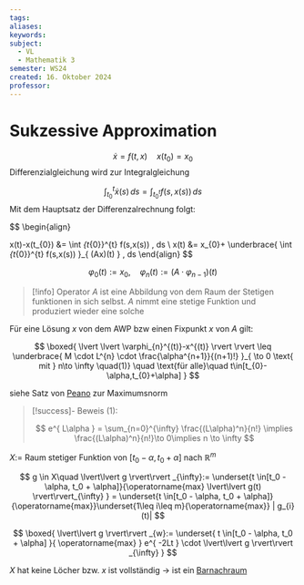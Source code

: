 ```yaml
---
tags: 
aliases: 
keywords: 
subject:
  - VL
  - Mathematik 3
semester: WS24
created: 16. Oktober 2024
professor:
---
```

 

# Sukzessive Approximation

$$
\dot{x} = f(t,x)\quad x(t_{0})=x_{0}
$$
Differenzialgleichung wird zur Integralgleichung

$$
\int _{t_{0}}^{t}\dot{x}(s) \, ds =\int_{t_{0}^{t}} f(s,x(s)) \, ds 
$$
Mit dem Hauptsatz der Differenzalrechnung folgt:

$$
\begin{align}

x(t)-x(t_{0}) &= \int _{t_{0}}^{t} f(s,x(s)) \, ds \\
x(t) &= x_{0}+ \underbrace{ \int _{t_{0}}^{t} f(s,x(s)) }_{ (Ax)(t) } \, ds
\end{align}
$$

$$
\varphi_{0}(t) := x_{0}, \quad\varphi_{n}(t):= (A\cdot\varphi_{n-1})(t)
$$

> [!info] Operator $A$ ist eine Abbildung von dem Raum der Stetigen funktionen in sich selbst.
> $A$ nimmt eine stetige Funktion und produziert wieder eine solche



Für eine Lösung $x$ von dem AWP bzw einen Fixpunkt $x$ von $A$ gilt:

$$
\boxed{ \lvert \lvert \varphi_{n}^{(t)}-x^{(t)}  \rvert  \rvert \leq \underbrace{ M \cdot L^{n} \cdot \frac{\alpha^{n+1}}{(n+1)!} }_{ \to 0 \text{ mit } n\to \infty \quad(1)} \quad \text{für alle}\quad t\in[t_{0}-\alpha,t_{0}+\alpha] }
$$

siehe Satz von [Peano](../Peano.md) zur Maximumsnorm


> [!success]- Beweis (1):
> 
> $$
> e^{ L\alpha } = \sum_{n=0}^{\infty} \frac{(L\alpha)^n}{n!} \implies \frac{(L\alpha)^n}{n!}\to 0\implies n \to \infty
> $$

$X:=$ Raum stetiger Funktion von $[t_{0}-\alpha, t_{0}+\alpha]$ nach $\mathbb{R}^m$

$$
g \in X\quad \lvert\lvert g \rvert\rvert _{\infty}:= \underset{t \in[t_0 - \alpha, t_0 + \alpha]}{\operatorname{max} \lvert\lvert g(t) \rvert\rvert_{\infty} } = \underset{t \in[t_0 - \alpha, t_0 + \alpha]}{\operatorname{max}}\underset{1\leq i\leq m}{\operatorname{max}} | g_{i}(t)|
$$

$$
\boxed{ \lvert\lvert g \rvert\rvert _{w}:= \underset{ t \in[t_0 - \alpha, t_0 + \alpha] }{ \operatorname{max} } e^{ -2Lt } \cdot \lvert\lvert g \rvert\rvert _{\infty} }
$$

$X$ hat keine Löcher bzw. $x$ ist vollständig $\to$   ist ein [Barnachraum](Barnachscher%20Fixpunktsatz.md)